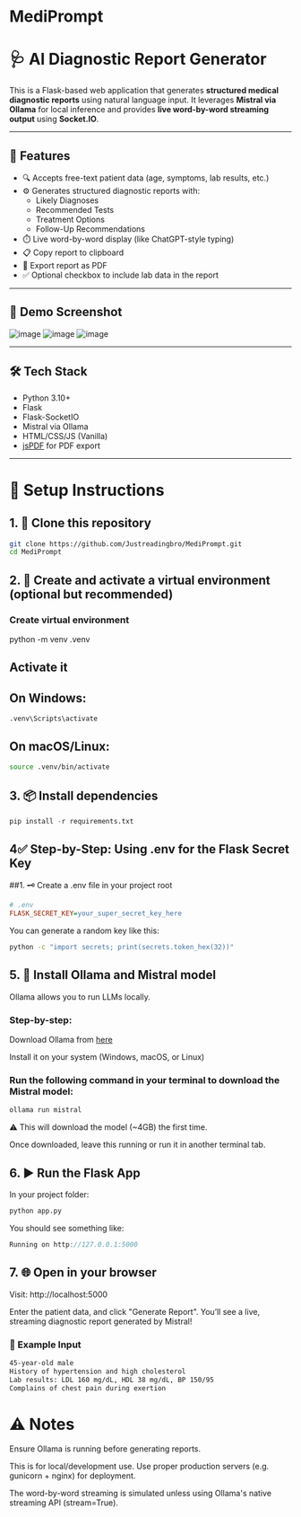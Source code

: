 # MediPrompt

# 🩺 AI Diagnostic Report Generator

This is a Flask-based web application that generates **structured medical diagnostic reports** using natural language input. It leverages **Mistral via Ollama** for local inference and provides **live word-by-word streaming output** using **Socket.IO**.

---

## 🧠 Features

- 🔍 Accepts free-text patient data (age, symptoms, lab results, etc.)
- ⚙️ Generates structured diagnostic reports with:
  - Likely Diagnoses
  - Recommended Tests
  - Treatment Options
  - Follow-Up Recommendations
- ⏱️ Live word-by-word display (like ChatGPT-style typing)
- 📋 Copy report to clipboard
- 📄 Export report as PDF
- ✅ Optional checkbox to include lab data in the report

---

## 🚀 Demo Screenshot

![image](https://github.com/user-attachments/assets/a1968f3d-2621-49c0-8d25-fd74917eeb1c)
![image](https://github.com/user-attachments/assets/2907b3cc-2c6d-439f-a605-c22f4c866415)
![image](https://github.com/user-attachments/assets/d9b7fdfd-2b2d-4165-9059-c54822681cad)



---

## 🛠️ Tech Stack

- Python 3.10+
- Flask
- Flask-SocketIO
- Mistral via Ollama
- HTML/CSS/JS (Vanilla)
- [jsPDF](https://github.com/parallax/jsPDF) for PDF export

---

# 🧩 Setup Instructions

## 1. 🔁 Clone this repository

```bash
git clone https://github.com/Justreadingbro/MediPrompt.git
cd MediPrompt
```
## 2. 🐍 Create and activate a virtual environment (optional but recommended)
### Create virtual environment
python -m venv .venv

## Activate it
## On Windows:
```pyhton
.venv\Scripts\activate
```

## On macOS/Linux:
```bash
source .venv/bin/activate
```

## 3. 📦 Install dependencies
```python
pip install -r requirements.txt
```
## 4✅ Step-by-Step: Using .env for the Flask Secret Key
##1. 🗝️ Create a .env file in your project root

```ini
# .env
FLASK_SECRET_KEY=your_super_secret_key_here
```

You can generate a random key like this:

```bash
python -c "import secrets; print(secrets.token_hex(32))"
```
## 5. 🧠 Install Ollama and Mistral model
Ollama allows you to run LLMs locally.

### Step-by-step:
Download Ollama from [here](https://ollama.com/download)

Install it on your system (Windows, macOS, or Linux)

### Run the following command in your terminal to download the Mistral model:

```bash
ollama run mistral
```
⚠️ This will download the model (~4GB) the first time.

Once downloaded, leave this running or run it in another terminal tab.

## 6. ▶️ Run the Flask App
In your project folder:

```bash
python app.py
```
You should see something like:

```csharp
Running on http://127.0.0.1:5000
```
## 7. 🌐 Open in your browser
Visit: http://localhost:5000

Enter the patient data, and click "Generate Report". You’ll see a live, streaming diagnostic report generated by Mistral!

### 🧪 Example Input
```bash
45-year-old male
History of hypertension and high cholesterol
Lab results: LDL 160 mg/dL, HDL 38 mg/dL, BP 150/95
Complains of chest pain during exertion
```

# ⚠️ Notes
Ensure Ollama is running before generating reports.

This is for local/development use. Use proper production servers (e.g. gunicorn + nginx) for deployment.

The word-by-word streaming is simulated unless using Ollama's native streaming API (stream=True).



